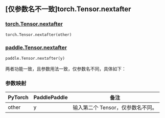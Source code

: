 ## [仅参数名不一致]torch.Tensor.nextafter

### [torch.Tensor.nextafter](https://pytorch.org/docs/stable/generated/torch.Tensor.nextafter.html#torch.Tensor.nextafter)

```python
torch.Tensor.nextafter(other)
```

### [paddle.Tensor.nextafter](https://www.paddlepaddle.org.cn/documentation/docs/zh/develop/api/paddle/nextafter_cn.html)

```python
paddle.Tensor.nextafter(y)
```

两者功能一致，且参数用法一致，仅参数名不同，具体如下：

### 参数映射


| PyTorch | PaddlePaddle | 备注                               |
| ------- | ------------ | ---------------------------------- |
| other   | y            | 输⼊第二个 Tensor，仅参数名不同。 |
